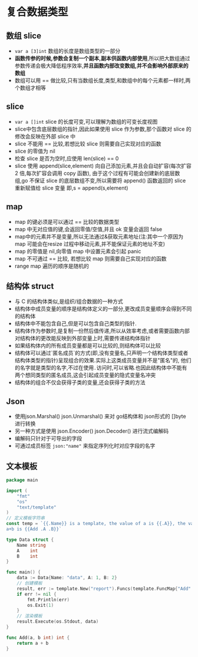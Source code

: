 # 复合数据类型

## 数组 slice
- `var a [3]int` 数组的长度是数组类型的一部分
- **函数传参的时候,参数会复制一个副本,副本供函数内部使用**,所以把大数组通过参数传递会极大降低程序效率,**并且函数内部改变数组,并不会影响外部原来的数组**
- 数组可以用 == 做比较,只有当数组长度,类型,和数组中的每个元素都一样时,两个数组才相等

## slice
- `var a []int` slice 的长度可变,可以理解为数组的可变长度视图
- slice中包含底层数组的指针,因此如果使用 slice 作为参数,那个函数对 slice 的修改会反映在外部 slice 中
- slice 不能用 == 比较,若想比较 slice 则需要自己实现对应的函数
- slice 的零值为 nil
- 检查 slice 是否为空时,应使用 len(slice) == 0
- slice 使用 append(slice,element) 向自己添加元素,并且会自动扩容(每次扩容 2 倍,每次扩容会调用 copy 函数),
由于这个过程有可能会创建新的底层数组,go 不保证 slice 的底层数组不变,所以需要将 append() 函数返回的 slice 重新赋值给 slice 变量
即,s = append(s,element)

## map
- map 的键必须是可以通过 == 比较的数据类型
- map 中无对应值的键,会返回零值/空值,并且 ok 变量会返回 false
- map中的元素并不是变量,所以无法通过&获取元素地址(注:其中一个原因为 map 可能会在resize 过程中移动元素,并不能保证元素的地址不变)
- map 的零值是 nil,向零值 map 中设置元素会引起 panic
- map 不可通过 == 比较, 若想比较 map 则需要自己实现对应的函数
- range map 遍历的顺序是随机的

## 结构体 struct 
- 与 C 的结构体类似,是组织/组合数据的一种方式
- 结构体中成员变量的顺序是结构体定义的一部分,更改成员变量顺序会得到不同的结构体
- 结构体中不能包含自己,但是可以包含自己类型的指针.
- 结构体作为参数时,是复制一份然后值传递,所以从效率考虑,或者需要函数内部对结构体的更改能反映到外部变量上时,需要传递结构体指针
- 如果结构体内的所有成员变量都是可以比较的,则结构体可以比较
- 结构体可以通过\`匿名成员\`的方式(即,没有变量名,只声明一个结构体类型或者结构体类型的指针)呈现组合的效果.实际上这类成员变量并不是"匿名"的,
他们的名字就是类型的名字,不过在使用`.`访问时,可以省略.也因此结构体中不能有两个想同类型的匿名成员,这会引起成员变量的隐式变量名冲突
- 结构体的组合不仅会获得子类的变量,还会获得子类的方法

## Json
- 使用json.Marshal() json.Unmarshal() 来对 go结构体和 json形式的 []byte 进行转换
- 另一种方式是使用 json.Encoder() json.Decoder() 进行流式编解码
- 编解码只针对于可导出的字段
- 可通过成员标签 ``json:"name"`` 来指定序列化时对应字段的名字

## 文本模板
```go
package main

import (
	"fmt"
	"os"
	"text/template"
)
// 定义模板字符串
const temp = `{{.Name}} is a template, the value of a is {{.A}}, the value of b is {{.B}}
a+b is {{Add .A .B}}`

type Data struct {
	Name string
	A    int
	B    int
}

func main() {
	data := Data{Name: "data", A: 1, B: 2}
	// 创建模板
	result, err := template.New("report").Funcs(template.FuncMap{"Add": Add}).Parse(temp)
	if err != nil {
		fmt.Println(err)
		os.Exit(1)
	}
	// 渲染模板
	result.Execute(os.Stdout, data)
}

func Add(a, b int) int {
	return a + b
}
```